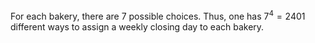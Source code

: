 For each bakery, there are 7 possible choices. Thus, one has $7^{4}=2401$ different ways to assign a weekly closing day to each bakery.